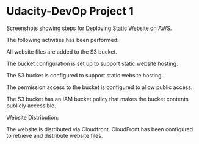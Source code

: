 # Udacity-DevOp Project 1

Screenshots showing steps for Deploying Static Website on AWS.

The following activities has been performed:

All website files are added to the S3 bucket.

The bucket configuration is set up to support static website hosting.

The S3 bucket is configured to support static website hosting.

The permission access to the bucket is configured to allow public access.

The S3 bucket has an IAM bucket policy that makes the bucket contents publicly accessible.

Website Distribution:

The website is distributed via Cloudfront.
CloudFront has been configured to retrieve and distribute website files.


